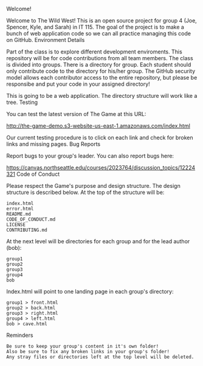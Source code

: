 Welcome!

Welcome to The Wild West! This is an open source project for group 4 (Joe, Spencer, Kyle, and Sarah) in IT 115. The goal of the project is to make a bunch of web application code so we can all practice managing this code on GitHub.
Environment Details

Part of the class is to explore different development enviroments. This repository will be for code contributions from all team members. The class is divided into groups. There is a directory for group. Each student should only contribute code to the directory for his/her group. The GitHub security model allows each contributor access to the entire repository, but please be responsibe and put your code in your assigned directory!

This is going to be a web application. The directory structure will work like a tree.
Testing

You can test the latest version of The Game at this URL:

http://the-game-demo.s3-website-us-east-1.amazonaws.com/index.html

Our current testing procedure is to click on each link and check for broken links and missing pages.
Bug Reports

Report bugs to your group's leader. You can also report bugs here:

https://canvas.northseattle.edu/courses/2023764/discussion_topics/12224321
Code of Conduct

Please respect the Game's purpose and design structure. The design structure is described below.
At the top of the structure will be:

    index.html
    error.html
    README.md
    CODE_OF_CONDUCT.md
    LICENSE
    CONTRIBUTING.md

At the next level will be directories for each group and for the lead author (bob):

    group1
    group2
    group3
    group4
    bob

Index.html will point to one landing page in each group's directory:

    group1 > front.html
    group2 > back.html
    group3 > right.html
    group4 > left.html
    bob > cave.html

Reminders

    Be sure to keep your group's content in it's own folder!
    Also be sure to fix any broken links in your group's folder!
    Any stray files or directories left at the top level will be deleted.
